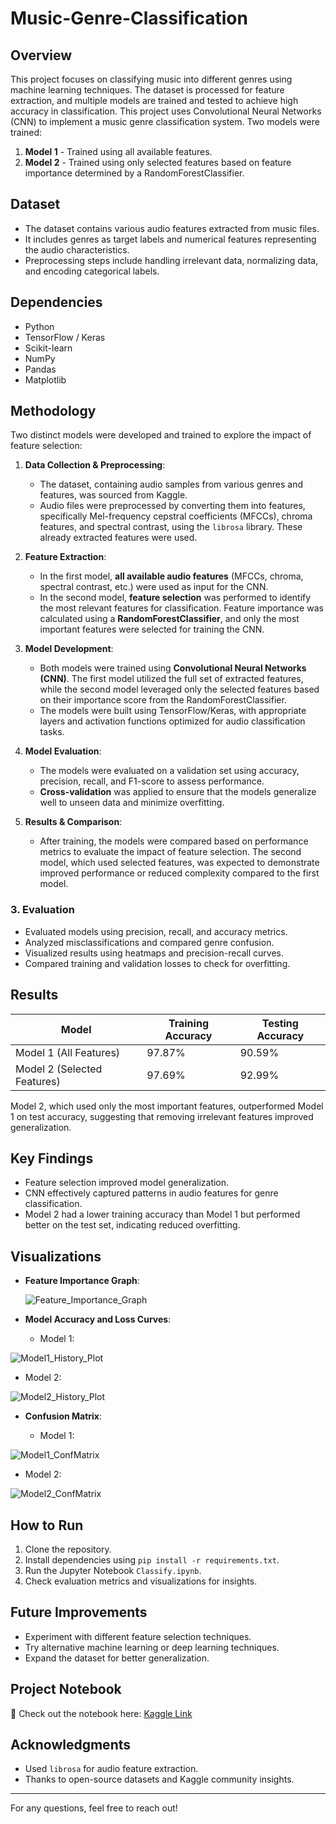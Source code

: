 # Music-Genre-Classification

## Overview
This project focuses on classifying music into different genres using machine learning techniques. The dataset is processed for feature extraction, and multiple models are trained and tested to achieve high accuracy in classification. This project uses Convolutional Neural Networks (CNN) to implement a music genre classification system. Two models were trained:

1. **Model 1** - Trained using all available features.
2. **Model 2** - Trained using only selected features based on feature importance determined by a RandomForestClassifier.

## Dataset
- The dataset contains various audio features extracted from music files.
- It includes genres as target labels and numerical features representing the audio characteristics.
- Preprocessing steps include handling irrelevant data, normalizing data, and encoding categorical labels.

## Dependencies
- Python
- TensorFlow / Keras
- Scikit-learn
- NumPy
- Pandas
- Matplotlib

## Methodology
Two distinct models were developed and trained to explore the impact of feature selection:

1. **Data Collection & Preprocessing**:
   - The dataset, containing audio samples from various genres and features, was sourced from Kaggle.
   - Audio files were preprocessed by converting them into features, specifically Mel-frequency cepstral coefficients (MFCCs), chroma features, and spectral contrast, using the `librosa` library. These already extracted features were used.

2. **Feature Extraction**:
   - In the first model, **all available audio features** (MFCCs, chroma, spectral contrast, etc.) were used as input for the CNN.
   - In the second model, **feature selection** was performed to identify the most relevant features for classification. Feature importance was calculated using a **RandomForestClassifier**, and only the most important features were selected for training the CNN.

3. **Model Development**:
   - Both models were trained using **Convolutional Neural Networks (CNN)**. The first model utilized the full set of extracted features, while the second model leveraged only the selected features based on their importance score from the RandomForestClassifier.
   - The models were built using TensorFlow/Keras, with appropriate layers and activation functions optimized for audio classification tasks.

4. **Model Evaluation**:
   - The models were evaluated on a validation set using accuracy, precision, recall, and F1-score to assess performance.
   - **Cross-validation** was applied to ensure that the models generalize well to unseen data and minimize overfitting.

5. **Results & Comparison**:
   - After training, the models were compared based on performance metrics to evaluate the impact of feature selection. The second model, which used selected features, was expected to demonstrate improved performance or reduced complexity compared to the first model.


### 3. Evaluation
- Evaluated models using precision, recall, and accuracy metrics.
- Analyzed misclassifications and compared genre confusion.
- Visualized results using heatmaps and precision-recall curves.
- Compared training and validation losses to check for overfitting.

## Results
| Model | Training Accuracy | Testing Accuracy |
|-------|------------------|------------------|
| Model 1 (All Features) | 97.87% | 90.59% |
| Model 2 (Selected Features) | 97.69% | 92.99% |

Model 2, which used only the most important features, outperformed Model 1 on test accuracy, suggesting that removing irrelevant features improved generalization.

## Key Findings
- Feature selection improved model generalization.
- CNN effectively captured patterns in audio features for genre classification.
- Model 2 had a lower training accuracy than Model 1 but performed better on the test set, indicating reduced overfitting.

## Visualizations
- **Feature Importance Graph**:

  ![Feature_Importance_Graph](https://github.com/user-attachments/assets/75d49514-2450-49be-9dcb-b1f037edc818)

- **Model Accuracy and Loss Curves**:
  - Model 1:

![Model1_History_Plot](https://github.com/user-attachments/assets/5674166b-f279-4621-abd9-0f9b39c49f1e)

  - Model 2:

![Model2_History_Plot](https://github.com/user-attachments/assets/14e5c699-6279-4c6d-9fb1-51737012a6a3)

- **Confusion Matrix**:

  - Model 1:
  
![Model1_ConfMatrix](https://github.com/user-attachments/assets/fe0e1797-4ccb-4543-b9e6-b99ee52fffbc)
  
  - Model 2:

![Model2_ConfMatrix](https://github.com/user-attachments/assets/10bc71dd-66ad-4a37-a89c-09a1e341485c)

## How to Run
1. Clone the repository.
2. Install dependencies using `pip install -r requirements.txt`.
3. Run the Jupyter Notebook `Classify.ipynb`.
4. Check evaluation metrics and visualizations for insights.

## Future Improvements
- Experiment with different feature selection techniques.
- Try alternative machine learning or deep learning techniques.
- Expand the dataset for better generalization.

## Project Notebook

🔗 Check out the notebook here: [Kaggle Link](https://www.kaggle.com/code/manasibhosale/music-genre-classification)

## Acknowledgments
- Used `librosa` for audio feature extraction.
- Thanks to open-source datasets and Kaggle community insights.

---
For any questions, feel free to reach out!



